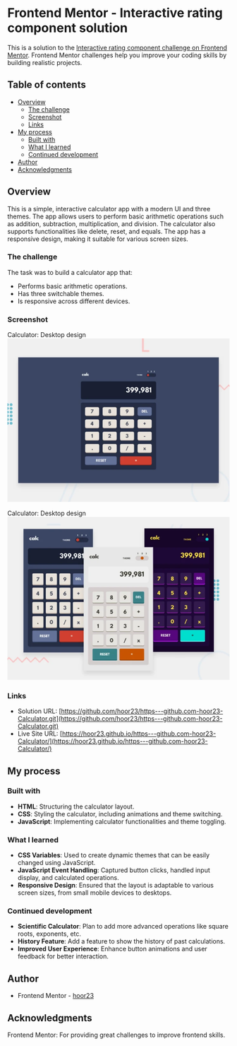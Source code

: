 # Frontend Mentor - Interactive rating component solution

This is a solution to the [Interactive rating component challenge on Frontend Mentor](https://www.frontendmentor.io/challenges/interactive-rating-component-koxpeBUmI). Frontend Mentor challenges help you improve your coding skills by building realistic projects. 

## Table of contents

- [Overview](#overview)
  - [The challenge](#the-challenge)
  - [Screenshot](#screenshot)
  - [Links](#links)
- [My process](#my-process)
  - [Built with](#built-with)
  - [What I learned](#what-i-learned)
  - [Continued development](#continued-development)
- [Author](#author)
- [Acknowledgments](#acknowledgments)

## Overview

This is a simple, interactive calculator app with a modern UI and three themes. The app allows users to perform basic arithmetic operations such as addition, subtraction, multiplication, and division. The calculator also supports functionalities like delete, reset, and equals. The app has a responsive design, making it suitable for various screen sizes.

### The challenge

The task was to build a calculator app that:
- Performs basic arithmetic operations.
- Has three switchable themes.
- Is responsive across different devices.

### Screenshot
Calculator: Desktop design 
![](./desktop.webp)

Calculator: Desktop design 
![](./mobile.webp)

### Links

- Solution URL: [https://github.com/hoor23/https---github.com-hoor23-Calculator.git](https://github.com/hoor23/https---github.com-hoor23-Calculator.git)
- Live Site URL: [https://hoor23.github.io/https---github.com-hoor23-Calculator/](https://hoor23.github.io/https---github.com-hoor23-Calculator/)

## My process

### Built with

- **HTML**: Structuring the calculator layout.
- **CSS**: Styling the calculator, including animations and theme switching.
- **JavaScript**: Implementing calculator functionalities and theme toggling.

### What I learned

- **CSS Variables**: Used to create dynamic themes that can be easily changed using JavaScript.
- **JavaScript Event Handling**: Captured button clicks, handled input display, and calculated operations.
- **Responsive Design**: Ensured that the layout is adaptable to various screen sizes, from small mobile devices to desktops.

### Continued development

- **Scientific Calculator**: Plan to add more advanced operations like square roots, exponents, etc.
- **History Feature**: Add a feature to show the history of past calculations.
- **Improved User Experience**: Enhance button animations and user feedback for better interaction.


## Author

- Frontend Mentor - [hoor23](https://www.frontendmentor.io/profile/hoor23)


## Acknowledgments

Frontend Mentor: For providing great challenges to improve frontend skills.